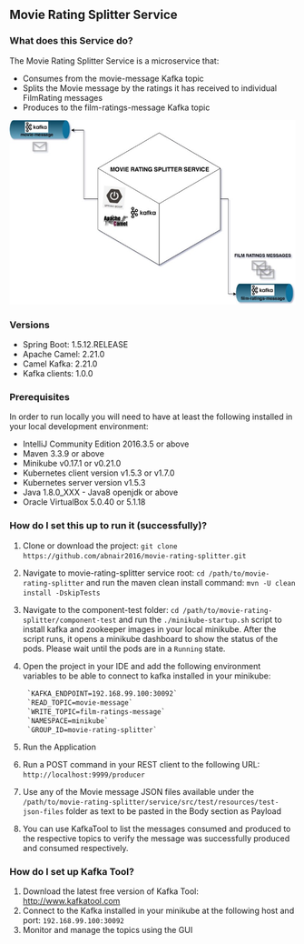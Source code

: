 ## Movie Rating Splitter Service

### What does this Service do?

The Movie Rating Splitter Service is a microservice that:
* Consumes from the movie-message Kafka topic
* Splits the Movie message by the ratings it has received to individual FilmRating messages
* Produces to the film-ratings-message Kafka topic


![Movie Rating Splitter Service](https://github.com/abnair2016/movie-rating-splitter/blob/master/movie-rating-splitter-service-overview-diagram.jpg)


### Versions

* Spring Boot: 1.5.12.RELEASE
* Apache Camel: 2.21.0
* Camel Kafka: 2.21.0
* Kafka clients: 1.0.0

### Prerequisites

In order to run locally you will need to have at least the following installed in your local development environment:

* IntelliJ Community Edition 2016.3.5 or above
* Maven 3.3.9 or above
* Minikube v0.17.1 or v0.21.0
* Kubernetes client version v1.5.3 or v1.7.0 
* Kubernetes server version v1.5.3 
* Java 1.8.0_XXX - Java8 openjdk or above
* Oracle VirtualBox 5.0.40 or 5.1.18

### How do I set this up to run it (successfully)?

1. Clone or download the project: `git clone https://github.com/abnair2016/movie-rating-splitter.git`
2. Navigate to movie-rating-splitter service root: `cd /path/to/movie-rating-splitter` and run the maven clean install command: `mvn -U clean install -DskipTests`
3. Navigate to the component-test folder: `cd /path/to/movie-rating-splitter/component-test` and run the `./minikube-startup.sh` script to install kafka and zookeeper images in your local minikube. After the script runs, it opens a minikube dashboard to show the status of the pods. Please wait until the pods are in a `Running` state.
4. Open the project in your IDE and add the following environment variables to be able to connect to kafka installed in your minikube:

        `KAFKA_ENDPOINT=192.168.99.100:30092`
        `READ_TOPIC=movie-message`
        `WRITE_TOPIC=film-ratings-message`
        `NAMESPACE=minikube`
        `GROUP_ID=movie-rating-splitter`

5. Run the Application
6. Run a POST command in your REST client to the following URL: `http://localhost:9999/producer` 
6. Use any of the Movie message JSON files available under the `/path/to/movie-rating-splitter/service/src/test/resources/test-json-files` folder as text to be pasted in the Body section as Payload
7. You can use KafkaTool to list the messages consumed and produced to the respective topics to verify the message was successfully produced and consumed respectively.

### How do I set up Kafka Tool?

1. Download the latest free version of Kafka Tool: http://www.kafkatool.com
2. Connect to the Kafka installed in your minikube at the following host and port: `192.168.99.100:30092`
3. Monitor and manage the topics using the GUI